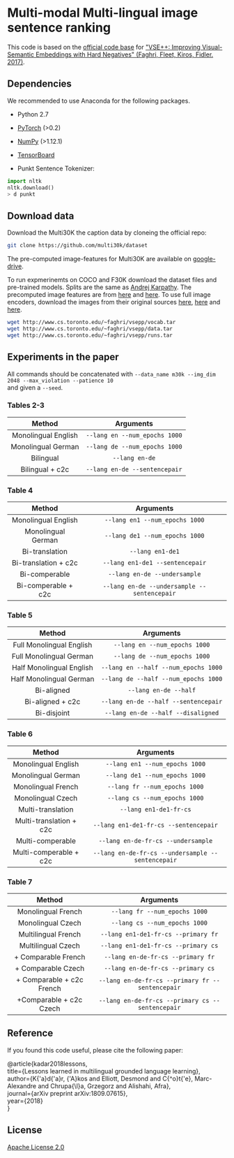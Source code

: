 # Multi-modal Multi-lingual image sentence ranking

This code is based on the [official code base](https://github.com/fartashf/vsepp) 
for ["VSE++: Improving Visual-Semantic Embeddings with Hard Negatives" 
(Faghri, Fleet, Kiros, Fidler.  2017)](https://arxiv.org/abs/1707.05612).

## Dependencies
We recommended to use Anaconda for the following packages.

* Python 2.7
* [PyTorch](http://pytorch.org/) (>0.2)
* [NumPy](http://www.numpy.org/) (>1.12.1)
* [TensorBoard](https://github.com/TeamHG-Memex/tensorboard_logger)

* Punkt Sentence Tokenizer:
```python
import nltk
nltk.download()
> d punkt
```

## Download data

Download the Multi30K the caption data by cloneing the official repo:

```bash
git clone https://github.com/multi30k/dataset
```

The pre-computed image-features for Multi30K are available on [google-drive](https://drive.google.com/drive/folders/1I2ufg3rTva3qeBkEc-xDpkESsGkYXgCf).  

To run expmerinemts on COCO and F30K download the dataset files and pre-trained models.
Splits are the same as [Andrej Karpathy](http://cs.stanford.edu/people/karpathy/deepimagesent/). 
The precomputed image features are from [here](https://github.com/ryankiros/visual-semantic-embedding/) and [here](https://github.com/ivendrov/order-embedding). 
To use full image encoders, download the images from their original sources [here](http://nlp.cs.illinois.edu/HockenmaierGroup/Framing_Image_Description/KCCA.html), [here](http://shannon.cs.illinois.edu/DenotationGraph/) and [here](http://mscoco.org/).

```bash
wget http://www.cs.toronto.edu/~faghri/vsepp/vocab.tar
wget http://www.cs.toronto.edu/~faghri/vsepp/data.tar
wget http://www.cs.toronto.edu/~faghri/vsepp/runs.tar
```

## Experiments in the paper


All commands should be concatenated with 
`--data_name m30k --img_dim 2048 --max_violation --patience 10`  
and given a `--seed`.

### Tables 2-3


| Method    | Arguments |
| :-------: | :-------: |
| Monolingual English      | `--lang en --num_epochs 1000` |
| Monolingual German       | `--lang de --num_epochs 1000` |
| Bilingual    		   | `--lang en-de` 		   |
| Bilingual + c2c   	   | `--lang en-de --sentencepair` |

### Table 4

| Method    | Arguments |
| :-------: | :-------: |
| Monolingual English      | `--lang en1 --num_epochs 1000`   		  |
| Monolingual German       | `--lang de1 --num_epochs 1000`   		  |
| Bi-translation   	   | `--lang en1-de1` 		      		  |
| Bi-translation + c2c     | `--lang en1-de1 --sentencepair`  		  |
| Bi-comperable   	   | `--lang en-de --undersample`   		  |
| Bi-comperable + c2c      | `--lang en-de --undersample --sentencepair`  |

### Table 5

| Method    | Arguments |
| :-------: | :-------: |
| Full Monolingual English      | `--lang en --num_epochs 1000`   		  |
| Full Monolingual German       | `--lang de --num_epochs 1000`   		  |
| Half Monolingual English      | `--lang en --half --num_epochs 1000`   	  |
| Half Monolingual German       | `--lang de --half --num_epochs 1000`  	  |
| Bi-aligned	  	   	| `--lang en-de --half`         		  |
| Bi-aligned  + c2c  	   	| `--lang en-de --half --sentencepair`		  |
| Bi-disjoint	  	   	| `--lang en-de --half --disaligned`  		  |

### Table 6

| Method    | Arguments |
| :-------: | :-------: |
| Monolingual English         | `--lang en1 --num_epochs 1000`   		  |
| Monolingual German          | `--lang de1 --num_epochs 1000`   		  |
| Monolingual French          | `--lang fr --num_epochs 1000`   		  |
| Monolingual Czech	      | `--lang cs --num_epochs 1000`   		  |
| Multi-translation   	      | `--lang en1-de1-fr-cs` 		      		  |
| Multi-translation + c2c     | `--lang en1-de1-fr-cs --sentencepair`  		  |
| Multi-comperable   	      | `--lang en-de-fr-cs --undersample`   		  |
| Multi-comperable + c2c      | `--lang en-de-fr-cs --undersample --sentencepair` |

### Table 7

| Method    | Arguments |
| :-------: | :-------: |
| Monolingual French          | `--lang fr --num_epochs 1000`   		  |
| Monolingual Czech	      | `--lang cs --num_epochs 1000`   		  |
| Multilingual French  	      | `--lang en1-de1-fr-cs --primary fr`    		  |
| Multilingual Czech  	      | `--lang en1-de1-fr-cs --primary cs`    		  |
| + Comparable French  	      | `--lang en-de-fr-cs --primary fr`    		  |
| + Comparable Czech  	      | `--lang en-de-fr-cs --primary cs`    		  |
| + Comparable + c2c French   | `--lang en-de-fr-cs --primary fr --sentencepair`  |
| +Comparable + c2c Czech     | `--lang en-de-fr-cs --primary cs --sentencepair`  |


## Reference

If you found this code useful, please cite the following paper:

@article{kadar2018lessons,  
    title={Lessons learned in multilingual grounded language learning},  
    author={K{\'a}d{\'a}r, {\'A}kos and Elliott, Desmond and C{\^o}t{\'e}, Marc-Alexandre and Chrupa{\l}a, Grzegorz and Alishahi, Afra},  
    journal={arXiv preprint arXiv:1809.07615},  
    year={2018}  
}


## License

[Apache License 2.0](http://www.apache.org/licenses/LICENSE-2.0)

